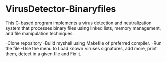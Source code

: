 # VirusDetector-Binaryfiles
This C-based program implements a virus detection and neutralization system that processes binary files using linked lists, memory management, and file manipulation techniques.

-Clone repository 
-Build myshell using Makefile of preferred compiler. 
-Run the file 
-Use the menu to Load known viruses signatures, add more, print them, detect in a given file and Fix it.
